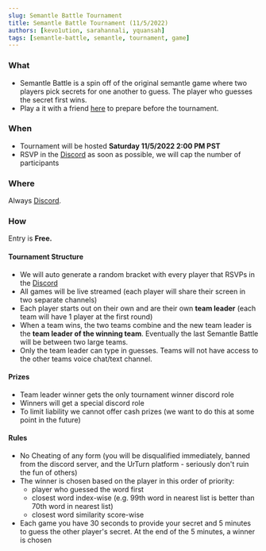 ```yaml
---
slug: Semantle Battle Tournament
title: Semantle Battle Tournament (11/5/2022)
authors: [kevo1ution, sarahannali, yquansah]
tags: [semantle-battle, semantle, tournament, game]
---
```


### What

- Semantle Battle is a spin off of the original semantle game where two players pick secrets for one another to guess. The player who guesses the secret first wins.
- Play a it with a friend [here](https://www.urturn.app/games/63474d0012b461000e15dc96) to prepare before the tournament.

### When

- Tournament will be hosted **Saturday 11/5/2022 2:00 PM PST**
- RSVP in the [Discord](https://discord.gg/myWacjdb5S) as soon as possible, we will cap the number of participants

### Where

Always [Discord](https://discord.gg/9hpzbEba?event=1037129035651751997).

### How

Entry is **Free.**

#### Tournament Structure

- We will auto generate a random bracket with every player that RSVPs in the [Discord](https://discord.gg/myWacjdb5S)
- All games will be live streamed (each player will share their screen in two separate channels)
- Each player starts out on their own and are their own **team leader** (each team will have 1 player at the first round)
- When a team wins, the two teams combine and the new team leader is the **team leader of the winning team**. Eventually the last Semantle Battle will be between two large teams.
- Only the team leader can type in guesses. Teams will not have access to the other teams voice chat/text channel.

#### Prizes

- Team leader winner gets the only tournament winner discord role
- Winners will get a special discord role
- To limit liability we cannot offer cash prizes (we want to do this at some point in the future)

#### Rules

- No Cheating of any form (you will be disqualified immediately, banned from the discord server, and the UrTurn platform - seriously don't ruin the fun of others)
- The winner is chosen based on the player in this order of priority:
  - player who guessed the word first
  - closest word index-wise (e.g. 99th word in nearest list is better than 70th word in nearest list)
  - closest word similarity score-wise
- Each game you have 30 seconds to provide your secret and 5 minutes to guess the other player's secret. At the end of the 5 minutes, a winner is chosen

